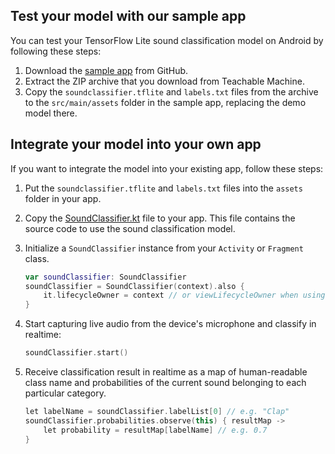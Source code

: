 ## Test your model with our sample app

You can test your TensorFlow Lite sound classification model on Android by following these steps:

1. Download the [sample app](https://github.com/tensorflow/examples/tree/master/lite/examples/sound_classification/android)
 from GitHub.
1. Extract the ZIP archive that you download from Teachable Machine.
1. Copy the `soundclassifier.tflite` and `labels.txt` files from the archive to the
 `src/main/assets` folder in the sample app, replacing the demo model there.

## Integrate your model into your own app

If you want to integrate the model into your existing app, follow these steps:

1. Put the `soundclassifier.tflite` and `labels.txt` files into the `assets` folder in your app.
1. Copy the [SoundClassifier.kt](https://github.com/tensorflow/examples/blob/master/lite/examples/sound_classification/android/app/src/main/java/org/tensorflow/lite/examples/soundclassifier/SoundClassifier.kt)
 file to your app. This file contains the source code to use the sound classification model.
1. Initialize a `SoundClassifier` instance from your `Activity` or `Fragment` class.

    ```kotlin
    var soundClassifier: SoundClassifier
    soundClassifier = SoundClassifier(context).also {
        it.lifecycleOwner = context // or viewLifecycleOwner when using in a Fragment
    }
    ```

1. Start capturing live audio from the device's microphone and classify in realtime:

    ```kotlin
    soundClassifier.start()
    ```

1. Receive classification result in realtime as a map of human-readable class name and
 probabilities of the current sound belonging to each particular category.

    ```kotlin
    let labelName = soundClassifier.labelList[0] // e.g. "Clap"
    soundClassifier.probabilities.observe(this) { resultMap ->
        let probability = resultMap[labelName] // e.g. 0.7
    }
    ```

